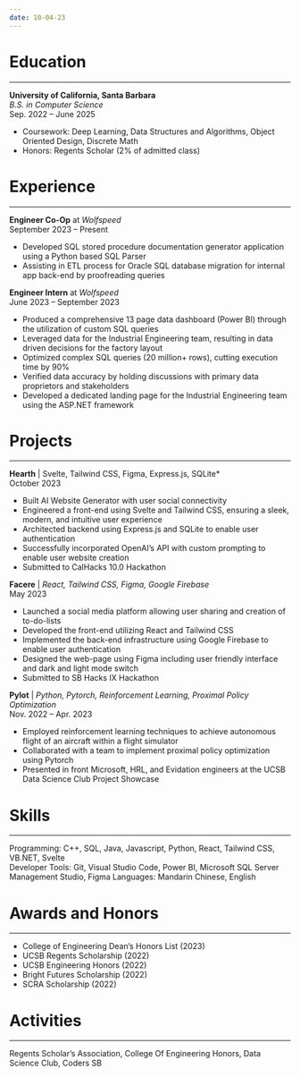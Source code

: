 ```yaml
---
date: 10-04-23
---
```

# Education
---

**University of California, Santa Barbara** \
*B.S. in Computer Science* \
Sep. 2022 – June 2025 

- Coursework: Deep Learning, Data Structures and Algorithms, Object Oriented Design, Discrete Math
- Honors: Regents Scholar (2% of admitted class)

# Experience
---

**Engineer Co-Op** at *Wolfspeed*  \
September 2023 – Present

- Developed SQL stored procedure documentation generator application using a Python based SQL Parser
- Assisting in ETL process for Oracle SQL database migration for internal app back-end by proofreading queries

**Engineer Intern** at *Wolfspeed* \
June 2023 – September 2023

- Produced a comprehensive 13 page data dashboard (Power BI) through the utilization of custom SQL queries    
- Leveraged data for the Industrial Engineering team, resulting in data driven decisions for the factory layout
- Optimized complex SQL queries (20 million+ rows), cutting execution time by 90%
- Verified data accuracy by holding discussions with primary data proprietors and stakeholders
- Developed a dedicated landing page for the Industrial Engineering team using the ASP.NET framework
# Projects
---

**Hearth** | Svelte, Tailwind CSS, Figma, Express.js, SQLite* \
October 2023    

- Built AI Website Generator with user social connectivity
- Engineered a front-end using Svelte and Tailwind CSS, ensuring a sleek, modern, and intuitive user experience
- Architected backend using Express.js and SQLite to enable user authentication
- Successfully incorporated OpenAI’s API with custom prompting to enable user website creation
- Submitted to CalHacks 10.0 Hackathon

**Facere** | *React, Tailwind CSS, Figma, Google Firebase* \
May 2023    

- Launched a social media platform allowing user sharing and creation of to-do-lists
- Developed the front-end utilizing React and Tailwind CSS
- Implemented the back-end infrastructure using Google Firebase to enable user authentication
- Designed the web-page using Figma including user friendly interface and dark and light mode switch
- Submitted to SB Hacks IX Hackathon

**Pylot** | *Python, Pytorch, Reinforcement Learning, Proximal Policy Optimization* \
Nov. 2022 – Apr. 2023

- Employed reinforcement learning techniques to achieve autonomous flight of an aircraft within a flight simulator
- Collaborated with a team to implement proximal policy optimization using Pytorch
- Presented in front Microsoft, HRL, and Evidation engineers at the UCSB Data Science Club Project Showcase
# Skills
--- 

Programming: C++, SQL, Java, Javascript, Python, React, Tailwind CSS, VB.NET, Svelte  
Developer Tools: Git, Visual Studio Code, Power BI, Microsoft SQL Server Management Studio, Figma Languages: Mandarin Chinese, English

# Awards and Honors
--- 

- College of Engineering Dean’s Honors List (2023)
- UCSB Regents Scholarship (2022)
- UCSB Engineering Honors (2022)
- Bright Futures Scholarship (2022)
- SCRA Scholarship (2022)
# Activities
---

Regents Scholar’s Association, College Of Engineering Honors, Data Science Club, Coders SB